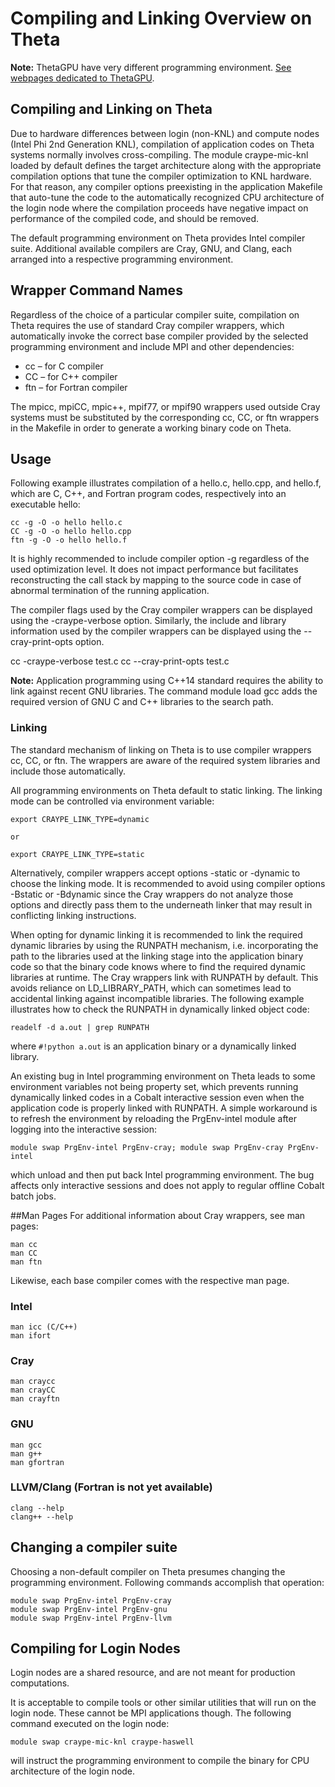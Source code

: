# Compiling and Linking Overview on Theta

**Note:** ThetaGPU have very different programming environment. [See webpages dedicated to ThetaGPU](/docs/theta-gpu/compiling-linking/compiling-and-linking-overview.md).

## Compiling and Linking on Theta
Due to hardware differences between login (non-KNL) and compute nodes (Intel Phi 2nd Generation KNL), compilation of application codes on Theta systems normally involves cross-compiling. The module craype-mic-knl loaded by default defines the target architecture along with the appropriate compilation options that tune the compiler optimization to KNL hardware. For that reason, any compiler options preexisting in the application Makefile that auto-tune the code to the automatically recognized CPU architecture of the login node where the compilation proceeds have negative impact on performance of the compiled code, and should be removed.

The default programming environment on Theta provides Intel compiler suite. Additional available compilers are Cray, GNU, and Clang, each arranged into a respective programming environment.

## Wrapper Command Names
Regardless of the choice of a particular compiler suite, compilation on Theta requires the use of standard Cray compiler wrappers, which automatically invoke the correct base compiler provided by the selected programming environment and include MPI and other dependencies:

* cc – for C compiler
* CC – for C++ compiler
* ftn – for Fortran compiler

The mpicc, mpiCC, mpic++, mpif77, or mpif90 wrappers used outside Cray systems must be substituted by the corresponding cc, CC, or ftn wrappers in the Makefile in order to generate a working binary code on Theta.

## Usage
Following example illustrates compilation of a hello.c, hello.cpp, and hello.f, which are C, C++, and Fortran program codes, respectively into an executable hello:

```
cc -g -O -o hello hello.c
CC -g -O -o hello hello.cpp
ftn -g -O -o hello hello.f
```

It is highly recommended to include compiler option -g regardless of the used optimization level. It does not impact performance but facilitates reconstructing the call stack by mapping to the source code in case of abnormal termination of the running application.

The compiler flags used by the Cray compiler wrappers can be displayed using the -craype-verbose option. Similarly, the include and library information used by the compiler wrappers can be displayed using the --cray-print-opts option.

cc -craype-verbose test.c
cc --cray-print-opts test.c

**Note:** Application programming using C++14 standard requires the ability to link against recent GNU libraries. The command module load gcc adds the required version of GNU C and C++ libraries to the search path.

### Linking
The standard mechanism of linking on Theta is to use compiler wrappers cc, CC, or ftn. The wrappers are aware of the required system libraries and include those automatically.

All programming environments on Theta default to static linking. The linking mode can be controlled via environment variable:

```
export CRAYPE_LINK_TYPE=dynamic

or

export CRAYPE_LINK_TYPE=static
```

Alternatively, compiler wrappers accept options -static or -dynamic to choose the linking mode. It is recommended to avoid using compiler options -Bstatic or -Bdynamic since the Cray wrappers do not analyze those options and directly pass them to the underneath linker that may result in conflicting linking instructions.

When opting for dynamic linking it is recommended to link the required dynamic libraries by using the RUNPATH mechanism, i.e. incorporating the path to the libraries used at the linking stage into the application binary code so that the binary code knows where to find the required dynamic libraries at runtime. The Cray wrappers link with RUNPATH by default. This avoids reliance on LD_LIBRARY_PATH, which can sometimes lead to accidental linking against incompatible libraries. The following example illustrates how to check the RUNPATH in dynamically linked object code:

```
readelf -d a.out | grep RUNPATH
```
where `#!python a.out` is an application binary or a dynamically linked library.

An existing bug in Intel programming environment on Theta leads to some environment variables not being property set, which prevents running dynamically linked codes in a Cobalt interactive session even when the application code is properly linked with RUNPATH. A simple workaround is to refresh the environment by reloading the PrgEnv-intel module after logging into the interactive session:

```
module swap PrgEnv-intel PrgEnv-cray; module swap PrgEnv-cray PrgEnv-intel
```
which unload and then put back Intel programming environment. The bug affects only interactive sessions and does not apply to regular offline Cobalt batch jobs.

##Man Pages
For additional information about Cray wrappers, see man pages:

```
man cc
man CC
man ftn
```

Likewise, each base compiler comes with the respective man page.

### Intel

```
man icc (C/C++) 
man ifort
```
### Cray

```
man craycc
man crayCC
man crayftn
```

### GNU

```
man gcc 
man g++ 
man gfortran
```

### LLVM/Clang (Fortran is not yet available)

```
clang --help
clang++ --help
```

## Changing a compiler suite
Choosing a non-default compiler on Theta presumes changing the programming environment. Following commands accomplish that operation:

```
module swap PrgEnv-intel PrgEnv-cray
module swap PrgEnv-intel PrgEnv-gnu
module swap PrgEnv-intel PrgEnv-llvm
```

## Compiling for Login Nodes
Login nodes are a shared resource, and are not meant for production computations.

It is acceptable to compile tools or other similar utilities that will run on the login node. These cannot be MPI applications though. The following command executed on the login node:

```
module swap craype-mic-knl craype-haswell
```

will instruct the programming environment to compile the binary for CPU architecture of the login node.
